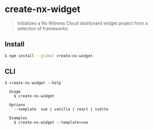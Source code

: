 # create-nx-widget

> Initializes a Nx Witness Cloud dashboard widget project from a selection of frameworks.


## Install

```bash
$ npm install --global create-nx-widget
```


## CLI

```
$ create-nx-widget --help

  Usage
    $ create-nx-widget

  Options
    --template  vue | vanilla | react | svelte

  Examples
    $ create-nx-widget --template=vue
```
